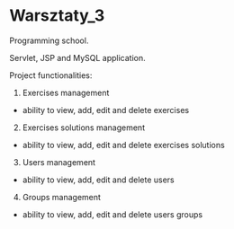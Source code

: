 # Warsztaty_3

Programming school.

Servlet, JSP and MySQL application.

Project functionalities:
1. Exercises management
  - ability to view, add, edit and delete exercises
2. Exercises solutions management
  - ability to view, add, edit and delete exercises solutions
3. Users management
  - ability to view, add, edit and delete users
4. Groups management
  - ability to view, add, edit and delete users groups
